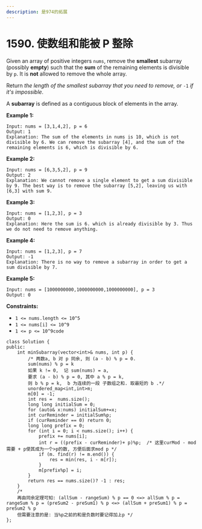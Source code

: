 ```yaml
---
description: 是974的拓展
---
```


# 1590. 使数组和能被 P 整除

Given an array of positive integers `nums`, remove the **smallest** subarray (possibly **empty**) such that the **sum** of the remaining elements is divisible by `p`. It is **not** allowed to remove the whole array.

Return _the length of the smallest subarray that you need to remove, or_ `-1` _if it's impossible_.

A **subarray** is defined as a contiguous block of elements in the array.

**Example 1:**

```
Input: nums = [3,1,4,2], p = 6
Output: 1
Explanation: The sum of the elements in nums is 10, which is not divisible by 6. We can remove the subarray [4], and the sum of the remaining elements is 6, which is divisible by 6.
```

**Example 2:**

```
Input: nums = [6,3,5,2], p = 9
Output: 2
Explanation: We cannot remove a single element to get a sum divisible by 9. The best way is to remove the subarray [5,2], leaving us with [6,3] with sum 9.
```

**Example 3:**

```
Input: nums = [1,2,3], p = 3
Output: 0
Explanation: Here the sum is 6. which is already divisible by 3. Thus we do not need to remove anything.
```

**Example 4:**

```
Input: nums = [1,2,3], p = 7
Output: -1
Explanation: There is no way to remove a subarray in order to get a sum divisible by 7.
```

**Example 5:**

```
Input: nums = [1000000000,1000000000,1000000000], p = 3
Output: 0
```

**Constraints:**

* `1 <= nums.length <= 10^5`
* `1 <= nums[i] <= 10^9`
* `1 <= p <= 10^9code`

```clike
class Solution {
public:
    int minSubarray(vector<int>& nums, int p) {
        /* 两数a, b 对 p 同余, 则 (a - b) % p = 0.
        sum(nums) % p = k
        如果 k != 0,  记 sum(nums) = a, 
        要求 (a - b) % p = 0, 其中 a % p = k, 
        则 b % p = k,  b 为连续的一段 子数组之和. 取最短的 b .*/
        unordered_map<int,int>m;
        m[0] = -1;
        int res =  nums.size();
        long long initialSum = 0;
        for (auto& x:nums) initialSum+=x;
        int curReminder = initialSum%p;
        if (curReminder == 0) return 0;
        long long prefix = 0;
        for (int i = 0; i < nums.size(); i++) {
            prefix += nums[i];
            int r = ((prefix - curReminder)+ p)%p;  /* 这里curMod - mod 需要 + p使其成为一个>p的数, 方便后面求mod p */
            if (m. find(r) != m.end()) {
                res = min(res, i - m[r]);
            } 
            m[prefix%p] = i;
        }
        return res == nums.size()? -1 : res;
    }
    /*
    再由同余定理可知: (allSum - rangeSum) % p == 0 <=> allSum % p = rangeSum % p = (preSum2 - preSum1) % p <=> (allSum + preSum1) % p = preSum2 % p 
    但需要注意的是: 当%p之前的和是负数时要记得加上p */
};
```
